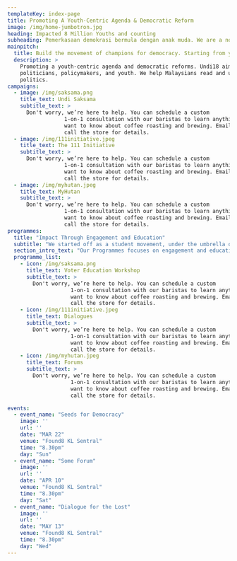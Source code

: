```yaml
---
templateKey: index-page
title: Promoting A Youth-Centric Agenda & Democratic Reform
image: /img/home-jumbotron.jpg
heading: Impacted 8 Million Youths and counting
subheading: Pemerkasaan demokrasi bermula dengan anak muda. We are a non-partisan platform that’s building a movement of champions for democracy.
mainpitch:
  title: Build the movement of champions for democracy. Starting from youths.
  description: >
    Promoting a youth-centric agenda and democratic reforms. Undi18 aims to bridge the gap between
    politicians, policymakers, and youth. We help Malaysians read and understand policies beyond
    politics.
campaigns:
  - image: /img/saksama.png
    title_text: Undi Saksama
    subtitle_text: >
      Don't worry, we’re here to help. You can schedule a custom
                  1-on-1 consultation with our baristas to learn anything you
                  want to know about coffee roasting and brewing. Email us or
                  call the store for details.
  - image: /img/111initiative.jpeg
    title_text: The 111 Initiative
    subtitle_text: >
      Don't worry, we’re here to help. You can schedule a custom
                  1-on-1 consultation with our baristas to learn anything you
                  want to know about coffee roasting and brewing. Email us or
                  call the store for details.
  - image: /img/myhutan.jpeg
    title_text: MyHutan
    subtitle_text: >
      Don't worry, we’re here to help. You can schedule a custom
                  1-on-1 consultation with our baristas to learn anything you
                  want to know about coffee roasting and brewing. Email us or
                  call the store for details.
programmes:
  title: "Impact Through Engagement and Education"
  subtitle: "We started off as a student movement, under the umbrella of the Malaysia Students' Global Alliance."
  section_intro_text: "Our Programmes focuses on engagement and education bla bla bla bla. We mainly run the following:"
  programme_list:
    - icon: /img/saksama.png
      title_text: Voter Education Workshop
      subtitle_text: >
        Don't worry, we’re here to help. You can schedule a custom
                    1-on-1 consultation with our baristas to learn anything you
                    want to know about coffee roasting and brewing. Email us or
                    call the store for details.
    - icon: /img/111initiative.jpeg
      title_text: Dialogues
      subtitle_text: >
        Don't worry, we’re here to help. You can schedule a custom
                    1-on-1 consultation with our baristas to learn anything you
                    want to know about coffee roasting and brewing. Email us or
                    call the store for details.
    - icon: /img/myhutan.jpeg
      title_text: Forums
      subtitle_text: >
        Don't worry, we’re here to help. You can schedule a custom
                    1-on-1 consultation with our baristas to learn anything you
                    want to know about coffee roasting and brewing. Email us or
                    call the store for details.

events:
  - event_name: "Seeds for Democracy"
    image: ''
    url: ''
    date: "MAR 22"
    venue: "Found8 KL Sentral"
    time: "8.30pm"
    day: "Sun"
  - event_name: "Some Forum"
    image: ''
    url: ''
    date: "APR 10"
    venue: "Found8 KL Sentral"
    time: "8.30pm"
    day: "Sat"
  - event_name: "Dialogue for the Lost"
    image: ''
    url: ''
    date: "MAY 13"
    venue: "Found8 KL Sentral"
    time: "8.30pm"
    day: "Wed"
---
```

